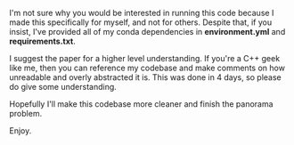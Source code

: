 I'm not sure why you would be interested in running this code because I made this specifically for myself, and not for others. Despite that, if you insist, I've provided all of my conda dependencies in **environment.yml** and **requirements.txt**. 

I suggest the paper for a higher level understanding. If you're a C++ geek like me, then you can reference my codebase and make comments on how unreadable and overly abstracted it is. This was done in 4 days, so please do give some understanding. 

Hopefully I'll make this codebase more cleaner and finish the panorama problem.

Enjoy.
